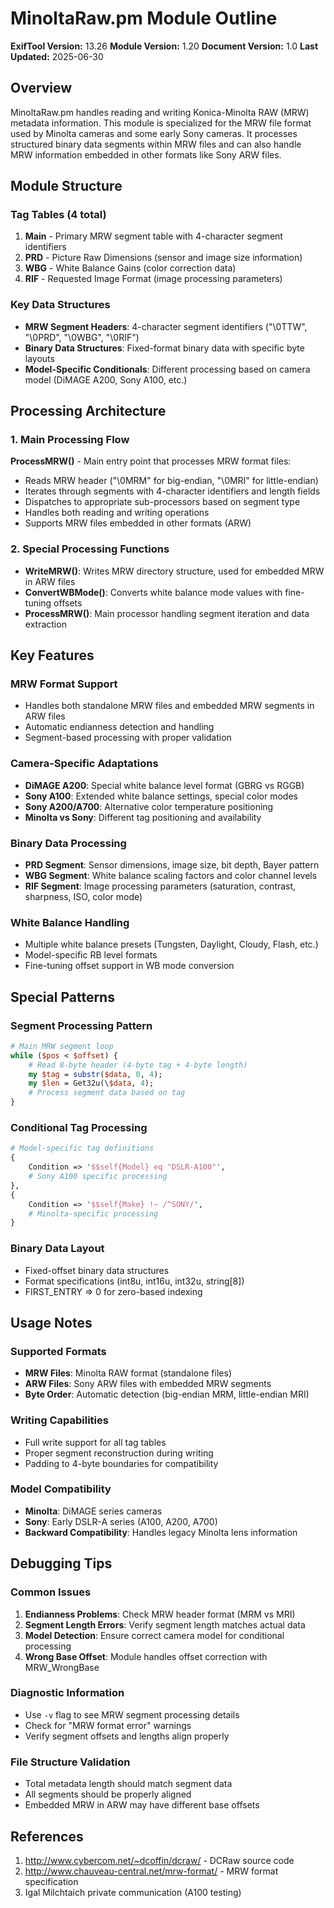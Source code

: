 # MinoltaRaw.pm Module Outline

**ExifTool Version:** 13.26
**Module Version:** 1.20
**Document Version:** 1.0
**Last Updated:** 2025-06-30

## Overview

MinoltaRaw.pm handles reading and writing Konica-Minolta RAW (MRW) metadata information. This module is specialized for the MRW file format used by Minolta cameras and some early Sony cameras. It processes structured binary data segments within MRW files and can also handle MRW information embedded in other formats like Sony ARW files.

## Module Structure

### Tag Tables (4 total)

1. **Main** - Primary MRW segment table with 4-character segment identifiers
2. **PRD** - Picture Raw Dimensions (sensor and image size information)
3. **WBG** - White Balance Gains (color correction data)
4. **RIF** - Requested Image Format (image processing parameters)

### Key Data Structures

- **MRW Segment Headers**: 4-character segment identifiers ("\0TTW", "\0PRD", "\0WBG", "\0RIF")
- **Binary Data Structures**: Fixed-format binary data with specific byte layouts
- **Model-Specific Conditionals**: Different processing based on camera model (DiMAGE A200, Sony A100, etc.)

## Processing Architecture

### 1. Main Processing Flow

**ProcessMRW()** - Main entry point that processes MRW format files:

- Reads MRW header ("\0MRM" for big-endian, "\0MRI" for little-endian)
- Iterates through segments with 4-character identifiers and length fields
- Dispatches to appropriate sub-processors based on segment type
- Handles both reading and writing operations
- Supports MRW files embedded in other formats (ARW)

### 2. Special Processing Functions

- **WriteMRW()**: Writes MRW directory structure, used for embedded MRW in ARW files
- **ConvertWBMode()**: Converts white balance mode values with fine-tuning offsets
- **ProcessMRW()**: Main processor handling segment iteration and data extraction

## Key Features

### MRW Format Support

- Handles both standalone MRW files and embedded MRW segments in ARW files
- Automatic endianness detection and handling
- Segment-based processing with proper validation

### Camera-Specific Adaptations

- **DiMAGE A200**: Special white balance level format (GBRG vs RGGB)
- **Sony A100**: Extended white balance settings, special color modes
- **Sony A200/A700**: Alternative color temperature positioning
- **Minolta vs Sony**: Different tag positioning and availability

### Binary Data Processing

- **PRD Segment**: Sensor dimensions, image size, bit depth, Bayer pattern
- **WBG Segment**: White balance scaling factors and color channel levels
- **RIF Segment**: Image processing parameters (saturation, contrast, sharpness, ISO, color mode)

### White Balance Handling

- Multiple white balance presets (Tungsten, Daylight, Cloudy, Flash, etc.)
- Model-specific RB level formats
- Fine-tuning offset support in WB mode conversion

## Special Patterns

### Segment Processing Pattern

```perl
# Main MRW segment loop
while ($pos < $offset) {
    # Read 8-byte header (4-byte tag + 4-byte length)
    my $tag = substr($data, 0, 4);
    my $len = Get32u(\$data, 4);
    # Process segment data based on tag
}
```

### Conditional Tag Processing

```perl
# Model-specific tag definitions
{
    Condition => '$$self{Model} eq "DSLR-A100"',
    # Sony A100 specific processing
},
{
    Condition => '$$self{Make} !~ /^SONY/',
    # Minolta-specific processing
}
```

### Binary Data Layout

- Fixed-offset binary data structures
- Format specifications (int8u, int16u, int32u, string[8])
- FIRST_ENTRY => 0 for zero-based indexing

## Usage Notes

### Supported Formats

- **MRW Files**: Minolta RAW format (standalone files)
- **ARW Files**: Sony ARW files with embedded MRW segments
- **Byte Order**: Automatic detection (big-endian MRM, little-endian MRI)

### Writing Capabilities

- Full write support for all tag tables
- Proper segment reconstruction during writing
- Padding to 4-byte boundaries for compatibility

### Model Compatibility

- **Minolta**: DiMAGE series cameras
- **Sony**: Early DSLR-A series (A100, A200, A700)
- **Backward Compatibility**: Handles legacy Minolta lens information

## Debugging Tips

### Common Issues

1. **Endianness Problems**: Check MRW header format (MRM vs MRI)
2. **Segment Length Errors**: Verify segment length matches actual data
3. **Model Detection**: Ensure correct camera model for conditional processing
4. **Wrong Base Offset**: Module handles offset correction with MRW_WrongBase

### Diagnostic Information

- Use `-v` flag to see MRW segment processing details
- Check for "MRW format error" warnings
- Verify segment offsets and lengths align properly

### File Structure Validation

- Total metadata length should match segment data
- All segments should be properly aligned
- Embedded MRW in ARW may have different base offsets

## References

1. http://www.cybercom.net/~dcoffin/dcraw/ - DCRaw source code
2. http://www.chauveau-central.net/mrw-format/ - MRW format specification
3. Igal Milchtaich private communication (A100 testing)
